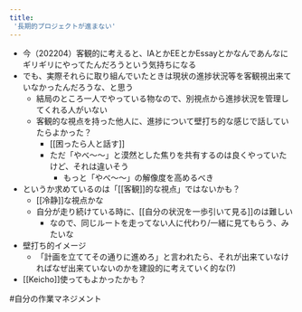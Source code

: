 ```yaml
---
title:
 '長期的プロジェクトが進まない'
---
```


- 今（202204）客観的に考えると、IAとかEEとかEssayとかなんであんなにギリギリにやってたんだろうという気持ちになる
- でも、実際それらに取り組んでいたときは現状の進捗状況等を客観視出来ていなかったんだろうな、と思う
    - 結局のところ一人でやっている物なので、別視点から進捗状況を管理してくれる人がいない
    - 客観的な視点を持った他人に、進捗について壁打ち的な感じで話していたらよかった？
        - [[困ったら人と話す]]
        - ただ「やべ〜〜」と漠然とした焦りを共有するのは良くやっていたけど、それは違いそう
            - もっと「やべ〜〜」の解像度を高めるべき
- というか求めているのは「[[客観]]的な視点」ではないかも？
    - [[冷静]]な視点かな
    - 自分が走り続けている時に、[[自分の状況を一歩引いて見る]]のは難しい
        - なので、同じルートを走ってない人に代わり/一緒に見てもらう、みたいな
- 壁打ち的イメージ
    - 「計画を立ててその通りに進めろ」と言われたら、それが出来ていなければなぜ出来ていないのかを建設的に考えていく的な(?)
- [[Keicho]]使ってもよかったかも？

#自分の作業マネジメント